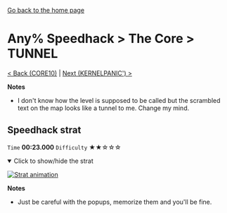 [Go back to the home page](https://github.com/Doublevil/scbspeedrun)

# Any% Speedhack > The Core > TUNNEL

[< Back (CORE10)](https://github.com/Doublevil/scbspeedrun/blob/main/levels/any_sh/CORE/CORE10.md) | [Next (KERNELPANIC') >](https://github.com/Doublevil/scbspeedrun/blob/main/levels/any_sh/CORE/KERNELPANIC'.md)

**Notes**
- I don't know how the level is supposed to be called but the scrambled text on the map looks like a tunnel to me. Change my mind.

## Speedhack strat

`Time` **00:23.000** `Difficulty` ★★☆☆☆
<details open>
  <summary>Click to show/hide the strat</summary>

  [![Strat animation](https://github.com/Doublevil/scbspeedrun/blob/main/media/levels/CORE/TUNNEL_S_Strat.webp)](https://github.com/Doublevil/scbspeedrun/blob/main/media/levels/CORE/TUNNEL_S_Strat.mp4?raw=true)

  **Notes**
  - Just be careful with the popups, memorize them and you'll be fine.
</details>
